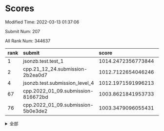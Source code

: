 # Scores

Modified Time: 2022-03-13 01:37:06

Submit Num: 207

All Rank Num: 344637

| rank |               submit               |       score        |       sigma        | pk_num |
| :--- | :--------------------------------- | :----------------- | :----------------- | :----- |
| 1    | jsonzb.test.test_1                 | 1014.2472356773844 | 0.8340313392272145 | 6667   |
| 2    | cpp.21_12_24.submission-2b2ea0d7   | 1012.7122654046246 | 0.7704724937453358 | 6659   |
| 4    | jsonzb.test.submission_level_4     | 1012.1971591996213 | 0.7747067655965809 | 6664   |
| 67   | cpp.2022_01_09.submission-816672bd | 1003.8621841953733 | 0.718613247006501  | 6658   |
| 76   | cpp.2022_01_09.submission-5b0e3de2 | 1003.3479096055431 | 0.7031915130700035 | 6658   |


<details>
<summary>全部</summary>

| rank |                 submit                 |       score        |       sigma        | pk_num |
| :--- | :------------------------------------- | :----------------- | :----------------- | :----- |
| 1    | jsonzb.test.test_1                     | 1014.2472356773844 | 0.8340313392272145 | 6667   |
| 2    | cpp.21_12_24.submission-2b2ea0d7       | 1012.7122654046246 | 0.7704724937453358 | 6659   |
| 3    | gobigger.level_3.submission_level_3_42 | 1012.2463893045341 | 0.7713475920294063 | 6658   |
| 4    | jsonzb.test.submission_level_4         | 1012.1971591996213 | 0.7747067655965809 | 6664   |
| 5    | gobigger.level_3.submission_level_3_9  | 1011.5368134624852 | 0.7642529945809483 | 6659   |
| 6    | gobigger.level_3.submission_level_3_19 | 1011.2153774367583 | 0.8152714488737225 | 6663   |
| 7    | gobigger.level_3.submission_level_3_6  | 1011.1211443545701 | 0.7534417097840357 | 6659   |
| 8    | gobigger.level_3.submission_level_3_16 | 1011.1021378305246 | 0.7827157730339124 | 6655   |
| 9    | gobigger.level_3.submission_level_3_10 | 1011.0591725312647 | 0.7554211002100025 | 6660   |
| 10   | gobigger.level_3.submission_level_3_21 | 1011.0581840363362 | 0.7768987550527798 | 6659   |
| 11   | gobigger.level_3.submission_level_3_27 | 1010.9402920544899 | 0.775718984927849  | 6662   |
| 12   | gobigger.level_3.submission_level_3_4  | 1010.8404159409586 | 0.7622829701126957 | 6658   |
| 13   | gobigger.level_3.submission_level_3_41 | 1010.7511463386351 | 0.7553127652219184 | 6659   |
| 14   | gobigger.level_3.submission_level_3_28 | 1010.7010193931212 | 0.7870224109811913 | 6662   |
| 15   | gobigger.level_3.submission_level_3_30 | 1010.5604887717805 | 0.7740590151190345 | 6655   |
| 16   | gobigger.level_3.submission_level_3_20 | 1010.4041112099393 | 0.7622471192371334 | 6658   |
| 17   | gobigger.level_3.submission_level_3_25 | 1010.369508447572  | 0.7630151857505616 | 6657   |
| 18   | gobigger.level_3.submission_level_3_26 | 1010.3393992307958 | 0.7546121894707275 | 6660   |
| 19   | gobigger.level_3.submission_level_3_2  | 1010.3049161579364 | 0.7440862214233024 | 6663   |
| 20   | gobigger.level_3.submission_level_3_24 | 1010.2551745332335 | 0.7592658299182221 | 6660   |
| 21   | gobigger.level_3.submission_level_3_35 | 1010.2051206251942 | 0.7577299815171252 | 6654   |
| 22   | gobigger.level_3.submission_level_3_22 | 1010.1978140525268 | 0.7514769976858796 | 6655   |
| 23   | gobigger.level_3.submission_level_3_5  | 1010.1732826248536 | 0.7906192742129251 | 6660   |
| 24   | gobigger.level_3.submission_level_3_23 | 1010.0859935165273 | 0.769282097588319  | 6657   |
| 25   | gobigger.level_3.submission_level_3_7  | 1010.067150148316  | 0.7367129767877649 | 6655   |
| 26   | gobigger.level_3.submission_level_3_36 | 1010.0577294648737 | 0.7755584187197094 | 6661   |
| 27   | gobigger.level_3.submission_level_3_0  | 1010.033460218081  | 0.7716639288158869 | 6657   |
| 28   | gobigger.level_3.submission_level_3_14 | 1010.0315133505183 | 0.7588133300620871 | 6660   |
| 29   | gobigger.level_3.submission_level_3_15 | 1009.9695807499266 | 0.7572420446855977 | 6664   |
| 30   | gobigger.level_3.submission_level_3_43 | 1009.8477726820657 | 0.7549760319968015 | 6661   |
| 31   | gobigger.level_3.submission_level_3_48 | 1009.8125800113513 | 0.7577940063168733 | 6656   |
| 32   | gobigger.level_3.submission_level_3_18 | 1009.7656226471753 | 0.7534987064406883 | 6664   |
| 33   | gobigger.level_3.submission_level_3_31 | 1009.7624496169175 | 0.7486478252449581 | 6663   |
| 34   | gobigger.level_3.submission_level_3_39 | 1009.6897122315715 | 0.7494346137211613 | 6656   |
| 35   | gobigger.level_3.submission_level_3_34 | 1009.6411242195918 | 0.7760886490014857 | 6661   |
| 36   | gobigger.level_3.submission_level_3_37 | 1009.5617027737271 | 0.7347851992647464 | 6661   |
| 37   | gobigger.level_3.submission_level_3_8  | 1009.5588141645733 | 0.7493480401795882 | 6658   |
| 38   | gobigger.level_3.submission_level_3_29 | 1009.5196855817851 | 0.7485233941021455 | 6653   |
| 39   | gobigger.level_3.submission_level_3_12 | 1009.4993254261375 | 0.7383156369513741 | 6659   |
| 40   | gobigger.level_3.submission_level_3_11 | 1009.4791230573929 | 0.7438719419811768 | 6661   |
| 41   | gobigger.level_3.submission_level_3_40 | 1009.4656860358192 | 0.7526664590604835 | 6659   |
| 42   | gobigger.level_3.submission_level_3_13 | 1009.4312986770606 | 0.7552008057380375 | 6656   |
| 43   | gobigger.level_3.submission_level_3_44 | 1009.3556530663394 | 0.747109209527656  | 6658   |
| 44   | gobigger.level_3.submission_level_3_1  | 1009.2963548812678 | 0.7565349760594561 | 6659   |
| 45   | gobigger.level_3.submission_level_3_3  | 1009.2947448566634 | 0.7673823636177505 | 6657   |
| 46   | gobigger.level_3.submission_level_3_45 | 1009.2892358515755 | 0.7525496965463978 | 6664   |
| 47   | gobigger.level_3.submission_level_3_47 | 1009.2419167170692 | 0.7453547964433824 | 6657   |
| 48   | gobigger.level_3.submission_level_3_38 | 1009.0383894144138 | 0.7521176427065608 | 6667   |
| 49   | gobigger.level_3.submission_level_3_33 | 1008.8857237292051 | 0.7481435095499468 | 6663   |
| 50   | gobigger.level_3.submission_level_3_32 | 1008.8605716669036 | 0.740350488501145  | 6663   |
| 51   | gobigger.level_3.submission_level_3_46 | 1008.5455686073915 | 0.744099841756402  | 6659   |
| 52   | gobigger.level_3.submission_level_3_49 | 1008.4185115181494 | 0.730337253237943  | 6657   |
| 53   | gobigger.level_3.submission_level_3_17 | 1008.3229351879404 | 0.756551174007122  | 6664   |
| 54   | gobigger.level_1.submission_level_1_1  | 1004.62471557042   | 0.7285553565556171 | 6658   |
| 55   | gobigger.level_1.submission_level_1_26 | 1004.3090673958358 | 0.7220006285431702 | 6661   |
| 56   | gobigger.level_1.submission_level_1_12 | 1004.225170291203  | 0.7196706948485119 | 6660   |
| 57   | gobigger.level_1.submission_level_1_40 | 1004.2087666588554 | 0.7214266976918412 | 6656   |
| 58   | gobigger.level_1.submission_level_1_7  | 1004.2077669245062 | 0.7169421696402336 | 6663   |
| 59   | gobigger.level_1.submission_level_1_34 | 1004.2041577945065 | 0.717372448755968  | 6660   |
| 60   | gobigger.level_1.submission_level_1_6  | 1004.1317678153817 | 0.7309052120678065 | 6659   |
| 61   | gobigger.level_1.submission_level_1_36 | 1004.0544437504128 | 0.7142126145901121 | 6658   |
| 62   | gobigger.level_1.submission_level_1_48 | 1004.0467679988307 | 0.7263988097549642 | 6662   |
| 63   | gobigger.level_1.submission_level_1_18 | 1003.976088621854  | 0.7198904556044112 | 6662   |
| 64   | gobigger.level_1.submission_level_1_0  | 1003.9614821026227 | 0.7216795279093717 | 6659   |
| 65   | gobigger.level_1.submission_level_1_21 | 1003.9318718267607 | 0.7218514874835267 | 6661   |
| 66   | gobigger.level_1.submission_level_1_38 | 1003.9296728018879 | 0.7124362792714027 | 6662   |
| 67   | cpp.2022_01_09.submission-816672bd     | 1003.8621841953733 | 0.718613247006501  | 6658   |
| 68   | gobigger.level_1.submission_level_1_45 | 1003.7728513798102 | 0.7197191369992817 | 6661   |
| 69   | gobigger.level_1.submission_level_1_29 | 1003.7430478867632 | 0.7170247306524044 | 6659   |
| 70   | gobigger.level_1.submission_level_1_49 | 1003.7199474764195 | 0.7099331707957555 | 6661   |
| 71   | gobigger.level_1.submission_level_1_11 | 1003.6750756287904 | 0.7166728807296104 | 6658   |
| 72   | gobigger.level_1.submission_level_1_42 | 1003.6554779932522 | 0.7186318033584879 | 6654   |
| 73   | gobigger.level_1.submission_level_1_13 | 1003.6347892680168 | 0.7161599245823291 | 6654   |
| 74   | gobigger.level_1.submission_level_1_46 | 1003.6270851168345 | 0.71842171207491   | 6660   |
| 75   | gobigger.level_1.submission_level_1_30 | 1003.353679519904  | 0.7291783388855877 | 6661   |
| 76   | cpp.2022_01_09.submission-5b0e3de2     | 1003.3479096055431 | 0.7031915130700035 | 6658   |
| 77   | gobigger.level_1.submission_level_1_9  | 1003.2657704208345 | 0.7018941488051923 | 6659   |
| 78   | gobigger.level_1.submission_level_1_17 | 1003.26419418699   | 0.7108872841362507 | 6657   |
| 79   | gobigger.level_1.submission_level_1_3  | 1003.2487156584973 | 0.7160546736932472 | 6661   |
| 80   | gobigger.level_1.submission_level_1_10 | 1003.2332108521332 | 0.7138501350339251 | 6661   |
| 81   | gobigger.level_1.submission_level_1_43 | 1003.2144538259834 | 0.7114256344403431 | 6662   |
| 82   | gobigger.level_1.submission_level_1_32 | 1003.1956812328349 | 0.7247867195183714 | 6659   |
| 83   | gobigger.level_1.submission_level_1_19 | 1003.1831449738908 | 0.7114618325867272 | 6661   |
| 84   | gobigger.level_1.submission_level_1_14 | 1003.0857121960086 | 0.7135742385001295 | 6657   |
| 85   | gobigger.level_1.submission_level_1_24 | 1003.0850194774082 | 0.716660561551114  | 6658   |
| 86   | gobigger.level_1.submission_level_1_44 | 1003.0157238036242 | 0.7218161694720043 | 6657   |
| 87   | gobigger.level_1.submission_level_1_37 | 1002.9480287985352 | 0.721799528652379  | 6663   |
| 88   | gobigger.level_1.submission_level_1_8  | 1002.9399001132706 | 0.7161779589619448 | 6665   |
| 89   | gobigger.level_1.submission_level_1_4  | 1002.9170911597225 | 0.7204540243784309 | 6659   |
| 90   | gobigger.level_1.submission_level_1_27 | 1002.9038526435264 | 0.7165800294397683 | 6654   |
| 91   | gobigger.level_1.submission_level_1_2  | 1002.8900883655378 | 0.7208540392856065 | 6659   |
| 92   | gobigger.level_1.submission_level_1_35 | 1002.8765709304873 | 0.7079229851504342 | 6658   |
| 93   | gobigger.level_1.submission_level_1_16 | 1002.7530314106629 | 0.7194963760344555 | 6657   |
| 94   | gobigger.level_1.submission_level_1_31 | 1002.7220372856051 | 0.7179525415931096 | 6656   |
| 95   | gobigger.level_1.submission_level_1_39 | 1002.720870220875  | 0.7205582808955217 | 6662   |
| 96   | gobigger.level_1.submission_level_1_47 | 1002.7095253977003 | 0.7115863057622517 | 6661   |
| 97   | gobigger.level_1.submission_level_1_33 | 1002.7055584570688 | 0.716121418114605  | 6660   |
| 98   | gobigger.level_1.submission_level_1_15 | 1002.7024286084041 | 0.7107296539063482 | 6658   |
| 99   | gobigger.level_1.submission_level_1_22 | 1002.5862110138811 | 0.7225174357680889 | 6661   |
| 100  | gobigger.level_1.submission_level_1_5  | 1002.5148449417305 | 0.7085386181592385 | 6659   |
| 101  | gobigger.level_1.submission_level_1_41 | 1002.4894104196403 | 0.7153544282252214 | 6657   |
| 102  | gobigger.level_1.submission_level_1_23 | 1002.4458071224179 | 0.7105083514926573 | 6660   |
| 103  | gobigger.level_1.submission_level_1_28 | 1002.4401684991037 | 0.7149355658386335 | 6659   |
| 104  | gobigger.level_1.submission_level_1_20 | 1001.9088660269468 | 0.7112453303341455 | 6656   |
| 105  | gobigger.level_1.submission_level_1_25 | 1001.573675342996  | 0.7209354660407433 | 6665   |
| 106  | gobigger.random.submission_random_10   | 998.0801897360612  | 0.6981790193337312 | 6656   |
| 107  | gobigger.random.submission_random_32   | 997.3284583806894  | 0.7022792579805628 | 6662   |
| 108  | gobigger.random.submission_random_47   | 997.2128611374103  | 0.7129594060612222 | 6659   |
| 109  | gobigger.random.submission_random_11   | 997.2009393478037  | 0.6985357253341392 | 6659   |
| 110  | gobigger.random.submission_random_6    | 997.1437240644158  | 0.7131515930617365 | 6657   |
| 111  | gobigger.random.submission_random_35   | 997.1075075088947  | 0.712057254229762  | 6655   |
| 112  | gobigger.random.submission_random_17   | 996.7761784951603  | 0.7107024867219648 | 6659   |
| 113  | gobigger.random.submission_random_30   | 996.6234780859735  | 0.7056339098631301 | 6665   |
| 114  | gobigger.random.submission_random_25   | 996.6191988472483  | 0.7145564219895177 | 6659   |
| 115  | gobigger.random.submission_random_44   | 996.6102103116965  | 0.7080870207562393 | 6662   |
| 116  | gobigger.random.submission_random_38   | 996.596967285584   | 0.7037919063925671 | 6656   |
| 117  | gobigger.random.submission_random_7    | 996.5610222468434  | 0.6993685531813201 | 6656   |
| 118  | gobigger.random.submission_random_19   | 996.5314700689273  | 0.7022952722453862 | 6656   |
| 119  | gobigger.random.submission_random_43   | 996.500102361065   | 0.7218507538565413 | 6658   |
| 120  | gobigger.random.submission_random_27   | 996.4484744729447  | 0.7144400351132508 | 6665   |
| 121  | gobigger.random.submission_random_3    | 996.3651361907501  | 0.7070754915220224 | 6661   |
| 122  | gobigger.random.submission_random_9    | 996.340636048146   | 0.6966326475572863 | 6662   |
| 123  | gobigger.random.submission_random_15   | 996.3250885155832  | 0.70237981068342   | 6662   |
| 124  | gobigger.random.submission_random_46   | 996.248255530928   | 0.7015781369960388 | 6658   |
| 125  | gobigger.random.submission_random_49   | 996.2452023965382  | 0.717225703145795  | 6667   |
| 126  | gobigger.random.submission_random_29   | 996.2389238849435  | 0.7020566076008165 | 6659   |
| 127  | gobigger.random.submission_random_41   | 996.2063664160679  | 0.7120193925224366 | 6655   |
| 128  | gobigger.random.submission_random_45   | 996.1771701929064  | 0.7092955932775227 | 6658   |
| 129  | gobigger.random.submission_random_14   | 996.1392095829619  | 0.7090969901202414 | 6658   |
| 130  | gobigger.random.submission_random_18   | 996.1049499580457  | 0.7138035013092819 | 6662   |
| 131  | gobigger.random.submission_random_16   | 996.0218074127431  | 0.7199270403034074 | 6651   |
| 132  | gobigger.random.submission_random_48   | 996.0013619500331  | 0.7217086681930336 | 6657   |
| 133  | gobigger.random.submission_random_12   | 995.9340118844758  | 0.7030772699755368 | 6665   |
| 134  | gobigger.random.submission_random_21   | 995.9257177558264  | 0.7093287320103794 | 6658   |
| 135  | gobigger.random.submission_random_20   | 995.8674108037785  | 0.6930781320262311 | 6661   |
| 136  | gobigger.random.submission_random_24   | 995.7534103329642  | 0.7056698881250312 | 6662   |
| 137  | gobigger.random.submission_random_26   | 995.7529781141922  | 0.7129121637116019 | 6662   |
| 138  | gobigger.random.submission_random_2    | 995.6967322887567  | 0.7112443487865886 | 6661   |
| 139  | gobigger.random.submission_random_37   | 995.6219757916235  | 0.7086822537942554 | 6657   |
| 140  | gobigger.random.submission_random_39   | 995.6135162956613  | 0.7079584632571381 | 6662   |
| 141  | gobigger.random.submission_random_13   | 995.5009957659604  | 0.7177414089588066 | 6665   |
| 142  | gobigger.random.submission_random_34   | 995.4918514911267  | 0.7078323377471111 | 6660   |
| 143  | gobigger.random.submission_random_31   | 995.448202983793   | 0.7132265969488875 | 6657   |
| 144  | gobigger.random.submission_random_36   | 995.3383468932578  | 0.713167975585367  | 6659   |
| 145  | gobigger.random.submission_random_28   | 995.2637532173904  | 0.718524679003813  | 6664   |
| 146  | gobigger.random.submission_random_40   | 995.2405707047104  | 0.7115201477831447 | 6665   |
| 147  | gobigger.random.submission_random_4    | 995.1895992273602  | 0.7094361767074275 | 6662   |
| 148  | gobigger.random.submission_random_5    | 995.1890560033546  | 0.706267151117378  | 6663   |
| 149  | gobigger.random.submission_random_22   | 995.1765244054604  | 0.7027423982539279 | 6659   |
| 150  | gobigger.random.submission_random_42   | 995.1527184258422  | 0.7130151094141741 | 6655   |
| 151  | gobigger.random.submission_random_1    | 995.0994997697221  | 0.7147020607725572 | 6657   |
| 152  | gobigger.random.submission_random_23   | 994.9724873881202  | 0.7238804207733593 | 6661   |
| 153  | gobigger.random.submission_random_33   | 994.8783122721665  | 0.708052519098595  | 6654   |
| 154  | gobigger.random.submission_random_0    | 994.8072714787982  | 0.7257705875005428 | 6658   |
| 155  | gobigger.random.submission_random_8    | 994.7758572356604  | 0.7227956557281346 | 6663   |
| 156  | gobigger.level_2.submission_level_2_8  | 994.3362359072854  | 0.7331247860856659 | 6660   |
| 157  | gobigger.level_2.submission_level_2_7  | 993.41792322618    | 0.730661626345491  | 6663   |
| 158  | gobigger.level_2.submission_level_2_38 | 993.3660440918602  | 0.725242631974204  | 6657   |
| 159  | gobigger.level_2.submission_level_2_33 | 993.190699196253   | 0.73802250852117   | 6655   |
| 160  | gobigger.level_2.submission_level_2_10 | 993.0444824549278  | 0.7555651794546535 | 6663   |
| 161  | gobigger.level_2.submission_level_2_12 | 993.0440962974717  | 0.7285492763370479 | 6660   |
| 162  | gobigger.level_2.submission_level_2_4  | 992.82581834581    | 0.7417116598844679 | 6660   |
| 163  | gobigger.level_2.submission_level_2_14 | 992.7862849739496  | 0.7430221676494076 | 6662   |
| 164  | gobigger.level_2.submission_level_2_17 | 992.7807469773902  | 0.7238413872053644 | 6663   |
| 165  | gobigger.level_2.submission_level_2_6  | 992.708866110441   | 0.7312067014098117 | 6661   |
| 166  | gobigger.level_2.submission_level_2_18 | 992.6924495937509  | 0.7252695427787745 | 6661   |
| 167  | gobigger.level_2.submission_level_2_2  | 992.5930056374967  | 0.753339881403972  | 6661   |
| 168  | gobigger.level_2.submission_level_2_0  | 992.58053993315    | 0.7550782412965638 | 6659   |
| 169  | gobigger.level_2.submission_level_2_31 | 992.5700260123259  | 0.7334908228365205 | 6662   |
| 170  | gobigger.level_2.submission_level_2_22 | 992.5611846225968  | 0.743867397140186  | 6661   |
| 171  | gobigger.level_2.submission_level_2_32 | 992.5456501474633  | 0.7338469207462964 | 6661   |
| 172  | gobigger.level_2.submission_level_2_30 | 992.4870286569559  | 0.7519697206323361 | 6663   |
| 173  | gobigger.level_2.submission_level_2_44 | 992.464702297258   | 0.7333650671089501 | 6658   |
| 174  | gobigger.level_2.submission_level_2_5  | 992.4531690848443  | 0.7523350202977054 | 6660   |
| 175  | gobigger.level_2.submission_level_2_23 | 992.2556541477561  | 0.737311994386148  | 6659   |
| 176  | gobigger.level_2.submission_level_2_9  | 992.2454385973132  | 0.7369005972591124 | 6659   |
| 177  | gobigger.level_2.submission_level_2_40 | 992.2072214782569  | 0.7343605039388929 | 6652   |
| 178  | gobigger.level_2.submission_level_2_48 | 992.1425284733693  | 0.749918252417457  | 6663   |
| 179  | gobigger.level_2.submission_level_2_29 | 991.9858431556387  | 0.7388563796279778 | 6665   |
| 180  | gobigger.level_2.submission_level_2_16 | 991.9786268162394  | 0.758072810172766  | 6657   |
| 181  | gobigger.level_2.submission_level_2_13 | 991.9678499341309  | 0.7551662222625114 | 6660   |
| 182  | gobigger.level_2.submission_level_2_35 | 991.9632014263158  | 0.7601735703834579 | 6659   |
| 183  | gobigger.level_2.submission_level_2_3  | 991.9458578391584  | 0.7583136749118374 | 6661   |
| 184  | gobigger.level_2.submission_level_2_41 | 991.9082031302661  | 0.7505868208231283 | 6661   |
| 185  | gobigger.level_2.submission_level_2_42 | 991.8903146850068  | 0.7442593967466544 | 6662   |
| 186  | gobigger.level_2.submission_level_2_15 | 991.8645377882247  | 0.7460974263796071 | 6660   |
| 187  | gobigger.level_2.submission_level_2_26 | 991.851695843745   | 0.7465763214707795 | 6666   |
| 188  | gobigger.level_2.submission_level_2_46 | 991.8387254366104  | 0.7452478969210704 | 6658   |
| 189  | gobigger.level_2.submission_level_2_27 | 991.8039148545414  | 0.7343124431877909 | 6655   |
| 190  | gobigger.level_2.submission_level_2_39 | 991.8034422343117  | 0.7494076982232657 | 6662   |
| 191  | gobigger.level_2.submission_level_2_47 | 991.7885218556914  | 0.7614504755761714 | 6659   |
| 192  | gobigger.level_2.submission_level_2_21 | 991.704108351516   | 0.7395916664247867 | 6661   |
| 193  | gobigger.level_2.submission_level_2_49 | 991.696895336402   | 0.756893913699458  | 6662   |
| 194  | gobigger.level_2.submission_level_2_1  | 991.6256260806645  | 0.7471508401646123 | 6656   |
| 195  | gobigger.level_2.submission_level_2_25 | 991.609973047061   | 0.7378966492061445 | 6654   |
| 196  | gobigger.level_2.submission_level_2_20 | 991.6089746967032  | 0.7633247566558233 | 6656   |
| 197  | gobigger.level_2.submission_level_2_43 | 991.477976108552   | 0.7486675268967213 | 6659   |
| 198  | gobigger.level_2.submission_level_2_28 | 991.39286949575    | 0.758432855194759  | 6658   |
| 199  | gobigger.level_2.submission_level_2_24 | 991.3914213929833  | 0.7550151897023429 | 6657   |
| 200  | gobigger.level_2.submission_level_2_34 | 991.3849774895748  | 0.746380589138517  | 6663   |
| 201  | gobigger.level_2.submission_level_2_45 | 991.3218506390498  | 0.7685695272799106 | 6664   |
| 202  | gobigger.level_2.submission_level_2_19 | 990.8245087147756  | 0.7728507934878169 | 6660   |
| 203  | gobigger.level_2.submission_level_2_37 | 990.586704296727   | 0.7647657157151428 | 6666   |
| 204  | gobigger.level_2.submission_level_2_36 | 990.5815560218244  | 0.7641887889507525 | 6662   |
| 205  | gobigger.level_2.submission_level_2_11 | 989.8882212413546  | 0.7605152718520791 | 6662   |
| 206  | gobigger.none.submission_none_1        | 977.2399036466985  | 1.3379467199451682 | 6657   |
| 207  | gobigger.none.submission_none_0        | 976.575499020477   | 1.4429764318835578 | 6660   |

</details>
